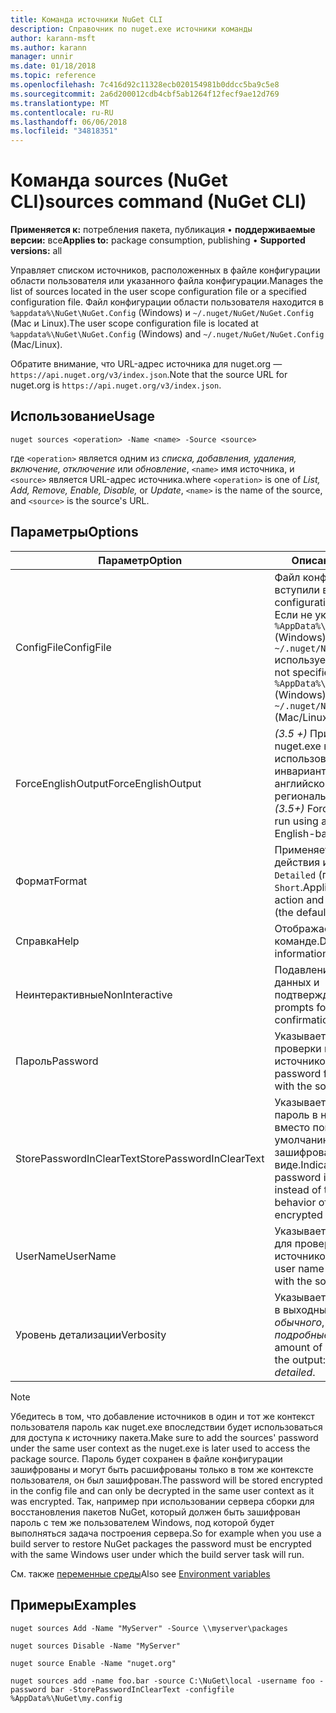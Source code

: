 ```yaml
---
title: Команда источники NuGet CLI
description: Справочник по nuget.exe источники команды
author: karann-msft
ms.author: karann
manager: unnir
ms.date: 01/18/2018
ms.topic: reference
ms.openlocfilehash: 7c416d92c11328ecb020154981b0ddcc5ba9c5e8
ms.sourcegitcommit: 2a6d200012cdb4cbf5ab1264f12fecf9ae12d769
ms.translationtype: MT
ms.contentlocale: ru-RU
ms.lasthandoff: 06/06/2018
ms.locfileid: "34818351"
---
```

# <a name="sources-command-nuget-cli"></a><span data-ttu-id="3f765-103">Команда sources (NuGet CLI)</span><span class="sxs-lookup"><span data-stu-id="3f765-103">sources command (NuGet CLI)</span></span>

<span data-ttu-id="3f765-104">**Применяется к:** потребления пакета, публикация &bullet; **поддерживаемые версии:** все</span><span class="sxs-lookup"><span data-stu-id="3f765-104">**Applies to:** package consumption, publishing &bullet; **Supported versions:** all</span></span>

<span data-ttu-id="3f765-105">Управляет списком источников, расположенных в файле конфигурации области пользователя или указанного файла конфигурации.</span><span class="sxs-lookup"><span data-stu-id="3f765-105">Manages the list of sources located in the user scope configuration file or a specified configuration file.</span></span> <span data-ttu-id="3f765-106">Файл конфигурации области пользователя находится в `%appdata%\NuGet\NuGet.Config` (Windows) и `~/.nuget/NuGet/NuGet.Config` (Mac и Linux).</span><span class="sxs-lookup"><span data-stu-id="3f765-106">The user scope configuration file is located at `%appdata%\NuGet\NuGet.Config` (Windows) and `~/.nuget/NuGet/NuGet.Config` (Mac/Linux).</span></span>

<span data-ttu-id="3f765-107">Обратите внимание, что URL-адрес источника для nuget.org — `https://api.nuget.org/v3/index.json`.</span><span class="sxs-lookup"><span data-stu-id="3f765-107">Note that the source URL for nuget.org is `https://api.nuget.org/v3/index.json`.</span></span>

## <a name="usage"></a><span data-ttu-id="3f765-108">Использование</span><span class="sxs-lookup"><span data-stu-id="3f765-108">Usage</span></span>

```cli
nuget sources <operation> -Name <name> -Source <source>
```

<span data-ttu-id="3f765-109">где `<operation>` является одним из *списка, добавления, удаления, включение, отключение* или *обновление*, `<name>` имя источника, и `<source>` является URL-адрес источника.</span><span class="sxs-lookup"><span data-stu-id="3f765-109">where `<operation>` is one of *List, Add, Remove, Enable, Disable,* or *Update*, `<name>` is the name of the source, and `<source>` is the source's URL.</span></span>

## <a name="options"></a><span data-ttu-id="3f765-110">Параметры</span><span class="sxs-lookup"><span data-stu-id="3f765-110">Options</span></span>

| <span data-ttu-id="3f765-111">Параметр</span><span class="sxs-lookup"><span data-stu-id="3f765-111">Option</span></span> | <span data-ttu-id="3f765-112">Описание:</span><span class="sxs-lookup"><span data-stu-id="3f765-112">Description</span></span> |
| --- | --- |
| <span data-ttu-id="3f765-113">ConfigFile</span><span class="sxs-lookup"><span data-stu-id="3f765-113">ConfigFile</span></span> | <span data-ttu-id="3f765-114">Файл конфигурации NuGet вступили в силу.</span><span class="sxs-lookup"><span data-stu-id="3f765-114">The NuGet configuration file to apply.</span></span> <span data-ttu-id="3f765-115">Если не указан, `%AppData%\NuGet\NuGet.Config` (Windows) или `~/.nuget/NuGet/NuGet.Config` используется (Mac и Linux).</span><span class="sxs-lookup"><span data-stu-id="3f765-115">If not specified, `%AppData%\NuGet\NuGet.Config` (Windows) or `~/.nuget/NuGet/NuGet.Config` (Mac/Linux) is used.</span></span>|
| <span data-ttu-id="3f765-116">ForceEnglishOutput</span><span class="sxs-lookup"><span data-stu-id="3f765-116">ForceEnglishOutput</span></span> | <span data-ttu-id="3f765-117">*(3.5 +)*  Принудительно nuget.exe выполняется с использованием инвариантных, на основе английского языка и региональных параметров.</span><span class="sxs-lookup"><span data-stu-id="3f765-117">*(3.5+)* Forces nuget.exe to run using an invariant, English-based culture.</span></span> |
| <span data-ttu-id="3f765-118">Формат</span><span class="sxs-lookup"><span data-stu-id="3f765-118">Format</span></span> | <span data-ttu-id="3f765-119">Применяется к `list` действия и может быть `Detailed` (по умолчанию) или `Short`.</span><span class="sxs-lookup"><span data-stu-id="3f765-119">Applies to the `list` action and can be `Detailed` (the default) or `Short`.</span></span> |
| <span data-ttu-id="3f765-120">Справка</span><span class="sxs-lookup"><span data-stu-id="3f765-120">Help</span></span> | <span data-ttu-id="3f765-121">Отображает справку по команде.</span><span class="sxs-lookup"><span data-stu-id="3f765-121">Displays help information for the command.</span></span> |
| <span data-ttu-id="3f765-122">Неинтерактивные</span><span class="sxs-lookup"><span data-stu-id="3f765-122">NonInteractive</span></span> | <span data-ttu-id="3f765-123">Подавление для ввода данных и подтверждений.</span><span class="sxs-lookup"><span data-stu-id="3f765-123">Suppresses prompts for user input or confirmations.</span></span> |
| <span data-ttu-id="3f765-124">Пароль</span><span class="sxs-lookup"><span data-stu-id="3f765-124">Password</span></span> | <span data-ttu-id="3f765-125">Указывает пароль для проверки подлинности с источником.</span><span class="sxs-lookup"><span data-stu-id="3f765-125">Specifies the password for authenticating with the source.</span></span> |
| <span data-ttu-id="3f765-126">StorePasswordInClearText</span><span class="sxs-lookup"><span data-stu-id="3f765-126">StorePasswordInClearText</span></span> | <span data-ttu-id="3f765-127">Указывает, чтобы сохранить пароль в незашифрованном вместо поведения по умолчанию хранение в зашифрованном виде.</span><span class="sxs-lookup"><span data-stu-id="3f765-127">Indicates to store the password in unencrypted text instead of the default behavior of storing an encrypted form.</span></span> |
| <span data-ttu-id="3f765-128">UserName</span><span class="sxs-lookup"><span data-stu-id="3f765-128">UserName</span></span> | <span data-ttu-id="3f765-129">Указывает имя пользователя для проверки подлинности с источником.</span><span class="sxs-lookup"><span data-stu-id="3f765-129">Specifies the user name for authenticating with the source.</span></span> |
| <span data-ttu-id="3f765-130">Уровень детализации</span><span class="sxs-lookup"><span data-stu-id="3f765-130">Verbosity</span></span> | <span data-ttu-id="3f765-131">Указывает объем сведений в выходных данных: *обычного*, *тихий*, *подробные*.</span><span class="sxs-lookup"><span data-stu-id="3f765-131">Specifies the amount of detail displayed in the output: *normal*, *quiet*, *detailed*.</span></span> |

> [!Note]
> <span data-ttu-id="3f765-132">Убедитесь в том, что добавление источников в один и тот же контекст пользователя пароль как nuget.exe впоследствии будет использоваться для доступа к источнику пакета.</span><span class="sxs-lookup"><span data-stu-id="3f765-132">Make sure to add the sources' password under the same user context as the nuget.exe is later used to access the package source.</span></span> <span data-ttu-id="3f765-133">Пароль будет сохранен в файле конфигурации зашифрованы и могут быть расшифрованы только в том же контексте пользователя, он был зашифрован.</span><span class="sxs-lookup"><span data-stu-id="3f765-133">The password will be stored encrypted in the config file and can only be decrypted in the same user context as it was encrypted.</span></span> <span data-ttu-id="3f765-134">Так, например при использовании сервера сборки для восстановления пакетов NuGet, который должен быть зашифрован пароль с тем же пользователем Windows, под которой будет выполняться задача построения сервера.</span><span class="sxs-lookup"><span data-stu-id="3f765-134">So for example when you use a build server to restore NuGet packages the password must be encrypted with the same Windows user under which  the build server task will run.</span></span>

<span data-ttu-id="3f765-135">См. также [переменные среды](cli-ref-environment-variables.md)</span><span class="sxs-lookup"><span data-stu-id="3f765-135">Also see [Environment variables](cli-ref-environment-variables.md)</span></span>

## <a name="examples"></a><span data-ttu-id="3f765-136">Примеры</span><span class="sxs-lookup"><span data-stu-id="3f765-136">Examples</span></span>

```cli
nuget sources Add -Name "MyServer" -Source \\myserver\packages

nuget sources Disable -Name "MyServer"

nuget source Enable -Name "nuget.org"

nuget sources add -name foo.bar -source C:\NuGet\local -username foo -password bar -StorePasswordInClearText -configfile %AppData%\NuGet\my.config
```
